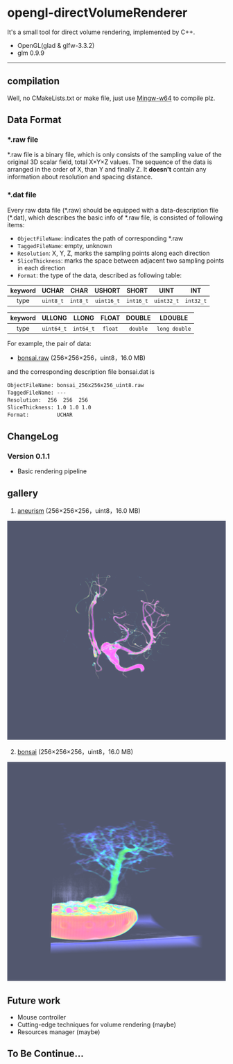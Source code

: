 # opengl-directVolumeRenderer

It's a small tool for direct volume rendering, implemented by C++.

+ OpenGL(glad & glfw-3.3.2)
+ glm 0.9.9
---
## compilation

Well, no CMakeLists.txt or make file, just use [Mingw-w64](http://www.mingw-w64.org/doku.php) to compile plz.

## Data Format

### \*.raw file

\*.raw file is a binary file, which is only consists of the sampling value of the original 3D scalar field, total X×Y×Z values. The sequence of the data is arranged in the order of X, than Y and finally Z. It **doesn't** contain any information about resolution and spacing distance.

### \*.dat file

Every raw data file (\*.raw) should be equipped with a data-description file (\*.dat), which describes the basic info of \*.raw file, is consisted of following items:

+ `ObjectFileName`: indicates the path of corresponding \*.raw
+ `TaggedFileName`: empty, unknown
+ `Resolution`: X, Y, Z, marks the sampling points along each direction
+ `SliceThickness`: marks the space between adjacent two sampling points in each direction
+ `Format`: the type of the data, described as following table:

keyword | UCHAR | CHAR | USHORT | SHORT | UINT | INT
:--: | :--: | :--: | :--: | :--: | :--: | :--: 
type | `uint8_t` | `int8_t` | `uint16_t` | `int16_t` | `uint32_t` | `int32_t` 

keyword | ULLONG | LLONG | FLOAT | DOUBLE | LDOUBLE
:--: | :--: | :--: | :--: | :--: | :--:
type | `uint64_t` | `int64_t` | `float` | `double` | `long double`

For example, the pair of data:
+ [bonsai.raw]([gallery/bonsai.png](http://cdn.klacansky.com/open-scivis-datasets/bonsai/bonsai_256x256x256_uint8.raw)) (256×256×256，uint8，16.0 MB)

and the corresponding description file bonsai.dat is

```txt
ObjectFileName: bonsai_256x256x256_uint8.raw
TaggedFileName: ---
Resolution:  256  256  256
SliceThickness: 1.0 1.0 1.0
Format:         UCHAR
```

## ChangeLog

### Version 0.1.1
+ Basic rendering pipeline

## gallery

1. [aneurism](http://cdn.klacansky.com/open-scivis-datasets/aneurism/aneurism_256x256x256_uint8.raw) (256×256×256，uint8，16.0 MB)

![aneurism](./gallery/aneurism.png)

2. [bonsai]([gallery/bonsai.png](http://cdn.klacansky.com/open-scivis-datasets/bonsai/bonsai_256x256x256_uint8.raw)) (256×256×256，uint8，16.0 MB)

![bonsai](gallery/bonsai.png)

## Future work

+ Mouse controller
+ Cutting-edge techniques for volume rendering (maybe)
+ Resources manager (maybe)

## To Be Continue...